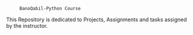          BanoQabil-Python Course

This Repository is dedicated to Projects, Assignments and 
tasks assigned by the instructor.


             
